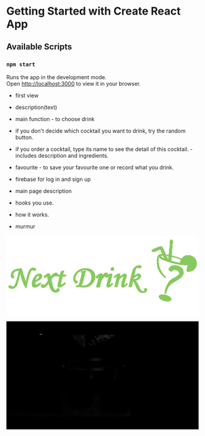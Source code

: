 # Getting Started with Create React App
## Available Scripts
### `npm start`
Runs the app in the development mode.\
Open [http://localhost:3000](http://localhost:3000) to view it in your browser.



- first view

- description(text)

- main function - to choose drink
- if you don't decide which cocktail you want to drink, try the random button.
- if you order a cocktail, type its name to see the detail of this cocktail. - includes description and ingredients.

- favourite - to save your favourite one or record what you drink.
- firebase for log in and sign up

- main page description
- hooks you use.
- how it works.


- murmur

![Next Drink Logo](./src/assets/images/Logo/Logo.png)

![first view gif](./src/assets/images/readme/first-view.gif)